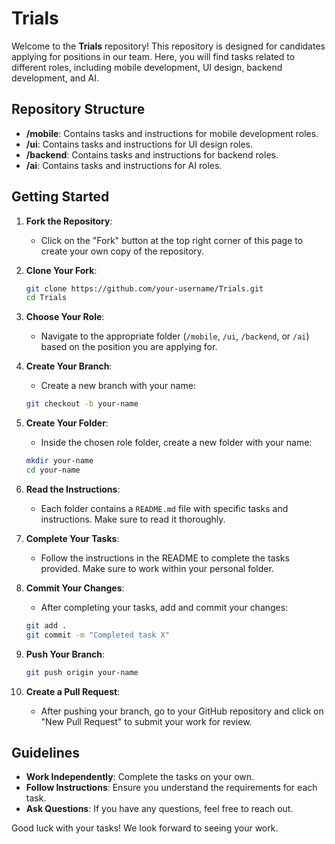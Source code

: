 # Trials

Welcome to the **Trials** repository! This repository is designed for candidates applying for positions in our team. Here, you will find tasks related to different roles, including mobile development, UI design, backend development, and AI.

## Repository Structure

- **/mobile**: Contains tasks and instructions for mobile development roles.
- **/ui**: Contains tasks and instructions for UI design roles.
- **/backend**: Contains tasks and instructions for backend roles.
- **/ai**: Contains tasks and instructions for AI roles.

## Getting Started

1. **Fork the Repository**: 
   - Click on the "Fork" button at the top right corner of this page to create your own copy of the repository.

2. **Clone Your Fork**:
   ```bash
   git clone https://github.com/your-username/Trials.git
   cd Trials
   ```

3. **Choose Your Role**:
   - Navigate to the appropriate folder (`/mobile`, `/ui`, `/backend`, or `/ai`) based on the position you are applying for.

4. **Create Your Branch**:
   - Create a new branch with your name:
   ```bash
   git checkout -b your-name
   ```

5. **Create Your Folder**:
   - Inside the chosen role folder, create a new folder with your name:
   ```bash
   mkdir your-name
   cd your-name
   ```

6. **Read the Instructions**:
   - Each folder contains a `README.md` file with specific tasks and instructions. Make sure to read it thoroughly.

7. **Complete Your Tasks**:
   - Follow the instructions in the README to complete the tasks provided. Make sure to work within your personal folder.

8. **Commit Your Changes**:
   - After completing your tasks, add and commit your changes:
   ```bash
   git add .
   git commit -m "Completed task X"
   ```

9. **Push Your Branch**:
   ```bash
   git push origin your-name
   ```

10. **Create a Pull Request**:
    - After pushing your branch, go to your GitHub repository and click on "New Pull Request" to submit your work for review.

## Guidelines

- **Work Independently**: Complete the tasks on your own.
- **Follow Instructions**: Ensure you understand the requirements for each task.
- **Ask Questions**: If you have any questions, feel free to reach out.

Good luck with your tasks! We look forward to seeing your work.
